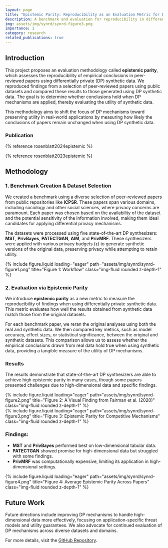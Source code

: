 ```yaml
---
layout: page
title: "Epistemic Parity: Reproducibility as an Evaluation Metric for Differential Privacy"
description: A benchmark and evaluation for reproducibility in differential privacy with state-of-the-art DP synthesizers.
img: assets/img/synrd/synrd-figure3.png
importance: 1
category: research
related_publications: true
---
```


## Introduction

This project proposes an evaluation methodology called **epistemic parity**, which assesses the reproducibility of empirical conclusions in peer-reviewed papers using differentially private (DP) synthetic data. We reproduced findings from a selection of peer-reviewed papers using public datasets and compared these results to those generated using DP synthetic data. The goal is to determine whether conclusions hold when DP mechanisms are applied, thereby evaluating the utility of synthetic data.

This methodology aims to shift the focus of DP mechanisms toward preserving utility in real-world applications by measuring how likely the conclusions of papers remain unchanged when using DP synthetic data.

### Publication

{% reference rosenblatt2024epistemic %}

{% reference rosenblatt2023epistemic %}

## Methodology

### 1. Benchmark Creation & Dataset Selection

We created a benchmark using a diverse selection of peer-reviewed papers from public repositories like **ICPSR**. These papers span various domains, including sociology and other social sciences, where privacy concerns are paramount. Each paper was chosen based on the availability of the dataset and the potential sensitivity of the information involved, making them ideal candidates for applying differential privacy mechanisms.

The datasets were processed using five state-of-the-art DP synthesizers: **MST**, **PrivBayes**, **PATECTGAN**, **AIM**, and **PrivMRF**. These synthesizers were applied with various privacy budgets (`ε`) to generate synthetic versions of the original data, preserving privacy while attempting to retain utility.

<div class="row">
    <div class="col-sm-10 mt-3 mt-md-0">
        {% include figure.liquid loading="eager" path="assets/img/synrd/synrd-figure1.png" title="Figure 1: Workflow" class="img-fluid rounded z-depth-1" %}
    </div>
</div>

### 2. Evaluation via Epistemic Parity

We introduce **epistemic parity** as a new metric to measure the reproducibility of findings when using differentially private synthetic data. This metric evaluates how well the results obtained from synthetic data match those from the original datasets.

For each benchmark paper, we reran the original analyses using both the real and synthetic data. We then compared key metrics, such as model accuracy, effect sizes, or statistical significance, between the original and synthetic datasets. This comparison allows us to assess whether the empirical conclusions drawn from real data hold true when using synthetic data, providing a tangible measure of the utility of DP mechanisms.

### Results

The results demonstrate that state-of-the-art DP synthesizers are able to achieve high epistemic parity in many cases, though some papers presented challenges due to high-dimensional data and specific findings.

<div class="row">
    <div class="col-sm-6 mt-3 mt-md-0">
        {% include figure.liquid loading="eager" path="assets/img/synrd/synrd-figure2.png" title="Figure 2: A Visual Finding from Fairman et al. (2020)" class="img-fluid rounded z-depth-1" %}
    </div>
</div>

<div class="row">
    <div class="col-sm-6 mt-3 mt-md-0">
        {% include figure.liquid loading="eager" path="assets/img/synrd/synrd-figure3.png" title="Figure 3: Epistemic Parity for Competitive Mechanisms" class="img-fluid rounded z-depth-1" %}
    </div>
</div>

### Findings:

- **MST** and **PrivBayes** performed best on low-dimensional tabular data.
- **PATECTGAN** showed promise for high-dimensional data but struggled with some findings.
- **PrivMRF** was computationally expensive, limiting its application in high-dimensional settings.

<div class="row">
    <div class="col-sm-6 mt-3 mt-md-0">
        {% include figure.liquid loading="eager" path="assets/img/synrd/synrd-figure4.png" title="Figure 4: Average Epistemic Parity Across Papers" class="img-fluid rounded z-depth-1" %}
    </div>
</div>

## Future Work

Future directions include improving DP mechanisms to handle high-dimensional data more effectively, focusing on application-specific threat models and utility guarantees. We also advocate for continued evaluation of DP mechanisms across diverse datasets and domains.

For more details, visit the [GitHub Repository](https://github.com/DataResponsibly/SynRD).
